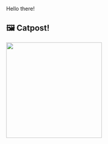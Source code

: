 Hello there!



## 🖼️ Catpost!

<sub>
    <img src="https://cdn2.thecatapi.com/images/2ob.jpg" height="256">
</sub>


